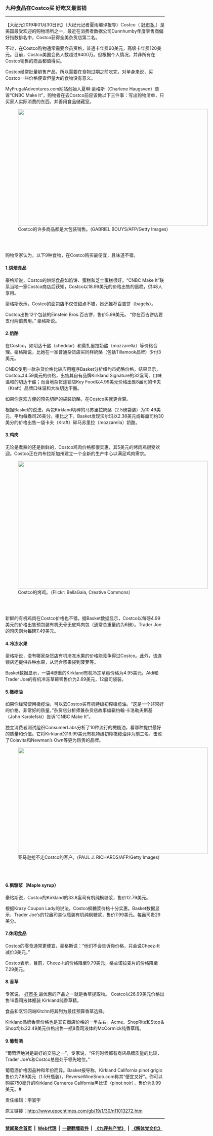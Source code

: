 ### 九种食品在Costco买 好吃又最省钱
------------------------

<p>
 【大纪元2019年01月30日讯】（大纪元记者夏雨编译报导）Costco（
 <a href="http://www.epochtimes.com/gb/tag/%E5%A5%BD%E5%B8%82%E5%A4%9A.html">
  好市多
 </a>
 ）是美国最受欢迎的购物场所之一，最近在消费者数据公司Dunnhumby年度零售商偏好指数排名中，Costco获得全美杂货店第二名。
</p>
<p>
 不过，在Costco购物通常需要会员资格，普通卡年费60美元，高级卡年费120美元。目前，Costco美国会员人数超过9400万。但根据个人情况，并非所有在Costco销售的商品都值得买。
</p>
<p>
 Costco经常批量销售产品，所以需要在食物过期之前吃完，对单身来说，买Costco一些价格便宜但量大的食物没有意义。
</p>
<p>
 MyFrugalAdventures.com网站创始人夏琳‧豪格斯（Charlene Haugsven）告诉“CNBC Make It”，购物者在去Costco前应该做以下三件事：写出购物清单，只买家人实际消费的东西，并善用食品储藏室。
</p>
<figure class="wp-caption aligncenter" id="attachment_6643785" style="width: 600px">
 <a href="http://i.epochtimes.com/assets/uploads/2012/11/1211141231512546.jpg">
  <img alt="" class="size-large wp-image-6643785" height="368" src="http://i.epochtimes.com/assets/uploads/2012/11/1211141231512546-600x368.jpg" width="600"/>
 </a>
 <br/><figcaption class="wp-caption-text">
  Costco的许多商品都是大包装销售。(GABRIEL BOUYS/AFP/Getty Images)
 </figcaption><br/>
</figure><br/>
<p>
 购物专家认为，以下9种食物，在Costco购买最便宜，且味道不错。
</p>
<h4>
 1.烘焙食品
</h4>
<p>
 豪格斯说，Costco的烘焙食品如馅饼、蛋糕和芝士蛋糕很好。“CNBC Make It”联系当地一家Costco商店后获知，Costco以18.99美元的价格出售的蛋糕，供48人享用。
</p>
<p>
 豪格斯表示，Costco的面包店不仅仅甜点不错，她还推荐百吉饼（bagels）。
</p>
<p>
 Costco出售12个包装的Einstein Bros.百吉饼，售价5.99美元。 “你在百吉饼店要支付两倍费用。” 豪格斯说。
</p>
<h4>
 2.奶酪
</h4>
<p>
 在Costco，如切达干酪（cheddar）和莫扎里拉奶酪（mozzarella）等价格合理。豪格斯说，比她在一家普通杂货店买同样奶酪（包括Tillamook品牌）少付3美元。
</p>
<p>
 CNBC使用一款杂货价格比较应用程序Basket分析纽约市奶酪价格，结果显示，Costco以4.59美元的价格，出售其自有品牌Kirkland Signature的32盎司、口味温和的切达干酪；而当地杂货连锁店Key Food以4.99美元价格出售8盎司的卡夫（Kraft）品牌口味温和大块切达干酪。
</p>
<p>
 如果你喜欢方便的预先切碎的袋装奶酪，在Costco买就更合算。
</p>
<p>
 根据Basket的说法，两包Kirkland切碎的马苏里拉奶酪（2.5磅袋装）为10.49美元，平均每盎司26美分。相比之下，Basket发现沃尔玛以2.38美元或每盎司约30美分的价格出售一袋卡夫（Kraft）碎马苏里拉（mozzarella）奶酪。
</p>
<h4>
 3.鸡肉
</h4>
<p>
 无论是煮熟的还是新鲜的，Costco鸡肉价格都很实惠，其5美元的烤肉鸡很受欢迎。Costco正在内布拉斯加州建立一个全新的生产中心以满足鸡肉需求。
</p>
<figure class="wp-caption aligncenter" id="attachment_6504115" style="width: 600px">
 <a href="http://i.epochtimes.com/assets/uploads/2015/08/1503220014432669.jpg">
  <img alt="" class="size-large wp-image-6504115" height="403" src="http://i.epochtimes.com/assets/uploads/2015/08/1503220014432669-600x403.jpg" width="600"/>
 </a>
 <br/><figcaption class="wp-caption-text">
  Costco的烤鸡。（Flickr: BellaGaia, Creative Commons）
 </figcaption><br/>
</figure><br/>
<p>
 新鲜的有机鸡肉在Costco价格也不错。据Basket数据显示，Costco以每磅4.99美元的价格出售预包装有机无骨无皮鸡肉包（通常总重量约为6磅）。Trader Joe的鸡肉则为每磅7.49美元。
</p>
<h4>
 4.冷冻水果
</h4>
<p>
 豪格斯说，没有哪家杂货店有机冷冻水果的价格能竞争得过Costco。此外，该连锁店还提供各种水果，从混合浆果袋到菠萝等。
</p>
<p>
 Basket数据显示，一袋4磅重的Kirkland有机冷冻草莓价格为4.95美元。Aldi和Trader Joe的有机冷冻草莓零售价为2.69美元，12盎司袋装。
</p>
<h4>
 5.橄榄油
</h4>
<p>
 如果你经常使用橄榄油，可以去Costco买有机特级初榨橄榄油。“这是一个非常好的价格，非常好的质量。”杂货店分析师兼杂货店故事编辑约翰‧卡洛勒夫斯基（John Karolefski）告诉“CNBC Make It”。
</p>
<p>
 独立消费者测试组织ConsumerLabs分析了10种流行的橄榄油，看哪种提供最好的质量和价值。它将Kirkland的16.99美元有机特级初榨橄榄油评为前三名，击败了Colavita和Newman’s Own等更为昂贵的品牌。
</p>
<figure class="wp-caption aligncenter" id="attachment_10249057" style="width: 600px">
 <a href="http://i.epochtimes.com/assets/uploads/2018/03/GettyImages-177977274.jpg">
  <img alt="" class="size-large wp-image-10249057" height="335" src="http://i.epochtimes.com/assets/uploads/2018/03/GettyImages-177977274-600x335.jpg" width="600"/>
 </a>
 <br/><figcaption class="wp-caption-text">
  亚马逊抢不走Costco的客户。(PAUL J. RICHARDS/AFP/Getty Images)
 </figcaption><br/>
</figure><br/>
<h4>
 6.枫糖浆（Maple syrup）
</h4>
<p>
 豪格斯说，Costco的Kirkland的33.8盎司有机纯枫糖浆，售价12.79美元。
</p>
<p>
 根据Krazy Coupon Lady的说法，Costco枫糖浆价格十分实惠。Basket数据显示，Trader Joe’s的12盎司类似瓶装有机纯枫糖浆，售价7.99美元。每盎司贵29美分。
</p>
<h4>
 7.休闲食品
</h4>
<p>
 Costco的零食通常更便宜，豪格斯说：“他们不会告诉你价格，只会说Cheez-It 减价3美元。”
</p>
<p>
 Costco表示，目前，Cheez-It的价格降至9.79美元，格兰诺拉麦片的价格降至7.29美元。
</p>
<h4>
 8.香草
</h4>
<p>
 专家说，
 <a href="http://www.epochtimes.com/gb/tag/%E5%A5%BD%E5%B8%82%E5%A4%9A.html">
  好市多
 </a>
 最优惠的产品之一就是香草提取物。 Costco以26.99美元价格出售16盎司液体瓶装 Kirkland纯香草精。
</p>
<p>
 食品和烹饪网站Kitchn将其列为最佳预算香草选择。
</p>
<p>
 Kirkland品牌香草价格也是其它商店价格的一半左右。Acme、ShopRite和Stop＆Shop均以22.49美元价格出售一瓶8盎司液体的McCormick纯香草精。
</p>
<h4>
 9.葡萄酒
</h4>
<p>
 “葡萄酒绝对是最好的交易之一”，专家说，“任何时候都有商店品牌质量的比较，Trader Joe’s和Costco总是处于领先地位。”
</p>
<p>
 葡萄酒价格因品种和年份而异。Basket报导称，Kirkland California pinot grigio售价为7.89美元（1.5升瓶装），ReverseWineSnob.com称其“便宜又好”。你可以购买750毫升的Kirkland Carneros California黑比诺（pinot noir），售价为9.99美元。#
</p>
<p>
 责任编辑：李寰宇
</p>

原文链接：http://www.epochtimes.com/gb/19/1/30/n11013272.htm


------------------------
#### [禁闻聚合首页](https://github.com/gfw-breaker/banned-news/blob/master/README.md) &nbsp;|&nbsp; [Web代理](https://github.com/gfw-breaker/open-proxy/blob/master/README.md) &nbsp;|&nbsp; [一键翻墙软件](https://github.com/gfw-breaker/nogfw/blob/master/README.md) &nbsp;|&nbsp; [《九评共产党》](https://github.com/gfw-breaker/9ping.md/blob/master/README.md#九评之一评共产党是什么) &nbsp;|&nbsp; [《解体党文化》](https://github.com/gfw-breaker/jtdwh.md/blob/master/README.md#绪论)
